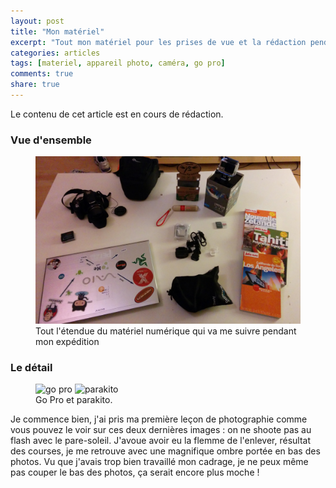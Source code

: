 ```yaml
---
layout: post
title: "Mon matériel"
excerpt: "Tout mon matériel pour les prises de vue et la rédaction pendant le voyage."
categories: articles
tags: [materiel, appareil photo, caméra, go pro]
comments: true
share: true
---
```


Le contenu de cet article est en cours de rédaction.

### Vue d'ensemble

<figure>
	<img src="/images/matos_photo.jpg" alt="go pro">
	<figcaption>Tout l'étendue du matériel numérique qui va me suivre pendant mon expédition</figcaption>
</figure>

### Le détail

<figure class="half">
	<img src="/images/go_pro.jpg" alt="go pro">
	<img src="/images/parakito.jpg" alt="parakito">
	<figcaption>Go Pro et parakito.</figcaption>
</figure>

Je commence bien, j'ai pris ma première leçon de photographie comme vous pouvez le voir sur ces deux dernières images : on ne shoote pas au flash avec le pare-soleil. J'avoue avoir eu la flemme de l'enlever, résultat des courses, je me retrouve avec une magnifique ombre portée en bas des photos.
Vu que j'avais trop bien travaillé mon cadrage, je ne peux même pas couper le bas des photos, ça serait encore plus moche !